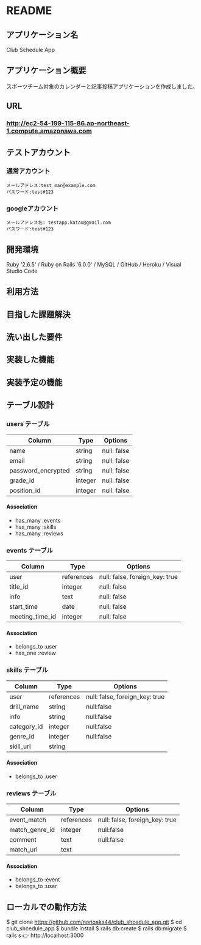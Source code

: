 # README

## アプリケーション名
  Club Schedule App

## アプリケーション概要
  スポーツチーム対象のカレンダーと記事投稿アプリケーションを作成しました。

## URL

  ### **http://ec2-54-199-115-86.ap-northeast-1.compute.amazonaws.com**

## テストアカウント
### 通常アカウント
    メールアドレス:test_man@example.com
    パスワード:test#123
### googleアカウント
    メールアドレス名: testapp.katou@gmail.com
    パスワード:test#123

## 開発環境
Ruby '2.6.5' / Ruby on Rails '6.0.0' / MySQL / GitHub / Heroku / Visual Studio Code

## 利用方法


## 目指した課題解決


## 洗い出した要件


## 実装した機能


## 実装予定の機能


## テーブル設計

### users テーブル

| Column              | Type    | Options     |
| ------------------- | ------- | ----------- |
| name                | string  | null: false |
| email               | string  | null: false |
| password_encrypted  | string  | null: false |
| grade_id            | integer | null: false |
| position_id         | integer | null: false |

#### Association
- has_many :events
- has_many :skills
- has_many :reviews

### events テーブル

| Column          | Type       | Options                        |
| --------------- | ---------- | ------------------------------ |
| user            | references | null: false, foreign_key: true |
| title_id        | integer    | null: false                    |
| info            | text       | null: false                    |
| start_time      | date       | null: false                    |
| meeting_time_id | integer    | null: false                    |

#### Association

- belongs_to :user
- has_one :review

### skills テーブル

| Column          | Type       | Options                        |
| --------------- | ---------- | ------------------------------ |
| user            | references | null: false, foreign_key: true |
| drill_name      | string     | null:false                     |
| info            | string     | null:false                     |
| category_id     | integer    | null:false                     |
| genre_id        | integer    | null:false                     |
| skill_url       | string     |                                |

#### Association
- belongs_to :user

### reviews テーブル

| Column          | Type       | Options                        |
| --------------- | ---------- | ------------------------------ |
| event_match     | references | null: false, foreign_key: true |
| match_genre_id  | integer    | null:false                     |
| comment         | text       | null:false                     |
| match_url       | text       |                                |

#### Association
- belongs_to :event
- belongs_to :user

## ローカルでの動作方法
$ git clone https://github.com/norioaks44/club_shcedule_app.git
$ cd club_shcedule_app
$ bundle install
$ rails db:create
$ rails db:migrate
$ rails s
👉 http://localhost:3000